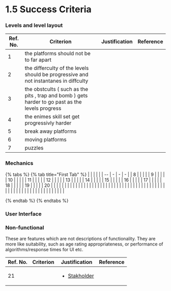 # 1.5 Success Criteria

### Levels and level layout

| Ref. No. | Criterion                                                                                         | Justification | Reference |
| -------- | ------------------------------------------------------------------------------------------------- | ------------- | --------- |
| 1        | the platforms should not be to far apart                                                          |               |           |
| 2        | the differculty of the levels should be progressive and not instantanes in diffculty              |               |           |
| 3        | the obstcults ( such as the pits , trap and bomb ) gets harder to go past as the levels progress  |               |           |
| 4        | the enimes skill set get progressivly harder                                                      |               |           |
| 5        | break away platforms                                                                              |               |           |
| 6        |  moving platforms                                                                                 |               |           |
| 7        | puzzles                                                                                           |               |           |

### Mechanics

{% tabs %}
{% tab title="First Tab" %}
|    |   |   |   |
| -- | - | - | - |
| 8  |   |   |   |
| 9  |   |   |   |
| 10 |   |   |   |
| 11 |   |   |   |
| 12 |   |   |   |
| 13 |   |   |   |
| 14 |   |   |   |
| 15 |   |   |   |
| 16 |   |   |   |
| 17 |   |   |   |
| 18 |   |   |   |
| 19 |   |   |   |
| 20 |   |   |   |
|    |   |   |   |
|    |   |   |   |
|    |   |   |   |
|    |   |   |   |
|    |   |   |   |
|    |   |   |   |
|    |   |   |   |
|    |   |   |   |
|    |   |   |   |
|    |   |   |   |
|    |   |   |   |
|    |   |   |   |


{% endtab %}
{% endtabs %}







### User Interface







### Non-functional

These are features which are not descriptions of functionality. They are more like suitability, such as age rating appropriateness, or performance of algorithms/response times for UI etc.

| Ref. No. | Criterion | Justification                                                  | Reference |
| -------- | --------- | -------------------------------------------------------------- | --------- |
| 21       |           | <ul><li><a href="1.2-stakeholders.md">Stakholder</a></li></ul> |           |

